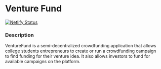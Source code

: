 # Venture Fund
[![Netlify Status](https://api.netlify.com/api/v1/badges/4ecd9fcc-a81c-4128-9d29-c21ac48b9acb/deploy-status)](https://app.netlify.com/sites/venturefund/deploys)

### Description
VentureFund is a semi-decentralized crowdfunding application that allows college students entrepreneurs to create or run a crowdfunding campaign to find funding for their venture idea. It also allows investors to fund for available campaigns on the platform.